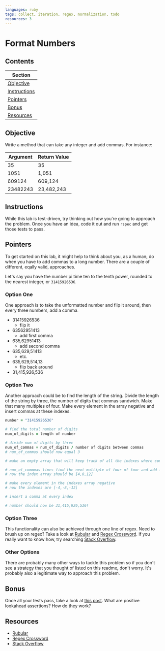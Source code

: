 ```yaml
---
languages: ruby
tags: collect, iteration, regex, normalization, todo
resources: 3
---
```


# Format Numbers

## Contents

|Section|
|-------|
|[Objective](#objective)|
|[Instructions](#instructions)|
|[Pointers](#pointers)|
|[Bonus](#bonus)|
|[Resources](#resources)|

## Objective

Write a method that can take any integer and add commas. For instance:

| Argument | Return Value |
|----------|--------------|
| 35       | 35           |
| 1051     | 1,051        |
| 609124   | 609,124      |
| 23482243 | 23,482,243   |

## Instructions

While this lab is test-driven, try thinking out how you're going to approach the problem. Once you have an idea, code it out and run `rspec` and get those tests to pass.

## Pointers

To get started on this lab, it might help to think about you, as a human, do when you have to add commas to a long number. There are a couple of different, eqally valid, approaches.

Let's say you have the number pi time ten to the tenth power, rounded to the nearest integer, or `31415926536`.

### Option One

One approach is to take the unformatted number and flip it around, then every three numbers, add a comma.

* 31415926536
  * flip it 
* 63562951413
  * add first comma
* 635,62951413
  * add second comma
* 635,629,51413
  * etc.
* 635,629,514,13
  * flip back around
* 31,415,926,536

### Option Two

Another approach could be to find the length of the string. Divide the length of the string by three, the number of digits that commas sandwich. Make that many multiples of four. Make every element in the array negative and insert commas at these indexes.

```ruby
number = "31415926536"

# find the total number of digits
num_of_digits = length of number

# divide num of digits by three
num_of_commas = num_of_digits / number of digits between commas
# num_of_commas should now equal 3

# make an empty array that will keep track of all the indexes where commas should be inserted

# num_of_commmas times find the next multiple of four of four and add it to the index array
# now the index array should be [4,8,12]

# make every element in the indexes array negative
# now the indexes are [-4,-8,-12]

# insert a comma at every index

# number should now be 31,415,926,536!
```

### Option Three

This functionality can also be achieved through one line of regex. Need to brush up on regex? Take a look at [Rubular](http://rubular.com/) and [Regex Crossword](http://regexcrossword.com/). If you really want to know how, try searching [Stack Overflow](http://stackoverflow.com/).

### Other Options

There are probably many other ways to tackle this problem so if you don't see a strategy that you thought of listed on this readme, don't worry. It's probably also a legitimate way to approach this problem.

## Bonus

Once all your tests pass, take a look at [this post](http://stackoverflow.com/a/721415/2890716). What are positive lookahead assertions? How do they work? 

## Resources

* [Rubular](http://rubular.com/)
* [Regex Crossword](http://regexcrossword.com/)
* [Stack Overflow](http://stackoverflow.com/)
